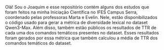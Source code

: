 Olá! Sou o Joaquim e esse repositório contém alguns dos estudos que foram feitos na minha Iniciação Científica no IFES Campus Serra, coordenado pelas professoras Marta e Evelin.
Nele, estão disponibilizados o código usado para gerar a métrica de diversidade lexical no dataset Qwen3-Max. Além disso, também estão públicos os resultados de TTR de cada uma dos comandos temáticos presentes no dataset. Esses resultados foram gerados por essa métrica que também calculou a média de TTR  dos comandos temáticos do dataset.
